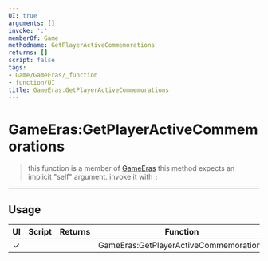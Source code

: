 ```yaml
---
UI: true
arguments: []
invoke: ':'
memberOf: Game
methodname: GetPlayerActiveCommemorations
returns: []
script: false
tags:
- Game/GameEras/_function
- function/UI
title: GameEras.GetPlayerActiveCommemorations
---
```

# GameEras:GetPlayerActiveCommemorations
> this function is a member of [GameEras](civ-6/lua/GameEras.md)
> this method expects an implicit "self" argument. invoke it with `:`
-----
## Usage
|  UI | Script | Returns | Function | Arguments |
|:---:|:------:|-------:|:--------:|:---------|
|✓| ||GameEras:GetPlayerActiveCommemorations||
